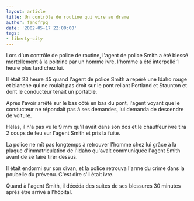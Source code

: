 ```yaml
---
layout: article
title: Un contrôle de routine qui vire au drame
author: fanofrpg
date: '2002-05-17 22:00:00'
tags:
- liberty-city
---
```


Lors d'un contrôle de police de routine, l'agent de police Smith a été blessé mortellement à la poitrine par un homme ivre, l'homme a été interpellé 1 heure plus tard chez lui.

Il était 23 heure 45 quand l'agent de police Smith a repéré une Idaho rouge et blanche qui ne roulait pas droit sur le pont reliant Portland et Staunton et dont le conducteur tenait un portable.

Après l'avoir arrêté sur le bas côté en bas du pont, l'agent voyant que le conducteur ne répondait pas à ses demandes, lui demanda de descendre de voiture.

Hélas, il n'a pas vu le 9 mm qu'il avait dans son dos et le chauffeur ivre tira 2 coups de feu sur l'agent Smith et pris la fuite.

La police ne mît pas longtemps à retrouver l'homme chez lui grâce à la plaque d'immatriculation de l'Idaho qu'avait communiquée l'agent Smith avant de se faire tirer dessus.

Il était endormi sur son divan, et la police retrouva l'arme du crime dans la poubelle du prévenu. C'est dire s'il était ivre.

Quand à l'agent Smith, il décéda des suites de ses blessures 30 minutes après être arrivé à l'hôpital.

<!--kg-card-end: markdown-->
